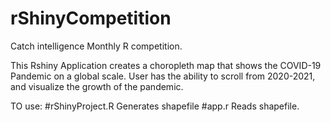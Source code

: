 # rShinyCompetition
Catch intelligence Monthly R competition.

This Rshiny Application creates a choropleth map that shows the COVID-19 Pandemic on a global scale. 
User has the ability to scroll from 2020-2021, and visualize the growth of the pandemic. 

TO use:
#rShinyProject.R Generates shapefile
#app.r Reads shapefile.
